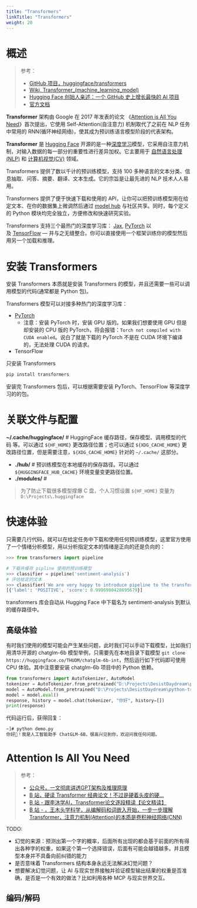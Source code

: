 ```yaml
---
title: "Transformers"
linkTitle: "Transformers"
weight: 20
---
```


# 概述

> 参考：
>
> - [GitHub 项目，huggingface/transformers](https://github.com/huggingface/transformers)
> - [Wiki, Transformer_(machine_learning_model)](https://en.wikipedia.org/wiki/Transformer_(machine_learning_model))
> - [Hugging Face 创始人亲述：一个 GitHub 史上增长最快的 AI 项目](https://my.oschina.net/oneflow/blog/5525728)
> - [官方文档](https://huggingface.co/docs/transformers/index)

**Transformer** 架构由 Google 在 2017 年发表的论文 《[Attention is All You Need](https://arxiv.org/abs/1706.03762)》首次提出，它使用 Self-Attention(自注意力) 机制取代了之前在 NLP 任务中常用的 RNN(循环神经网络)，使其成为预训练语言模型阶段的代表架构。

**Transformer** 是 [Hugging Face](/docs/12.AI/Hugging%20Face.md) 开源的是一种[深度学习](/docs/12.AI/机器学习/深度学习.md)模型，它采用自注意力机制，对输入数据的每一部分的重要性进行差异加权。它主要用于 [自然语言处理(NLP)](/docs/12.AI/自然语言处理/自然语言处理.md) 和 [计算机视觉(CV)](/docs/12.AI/计算机视觉/计算机视觉.md) 领域。

Transformers 提供了数以千计的预训练模型，支持 100 多种语言的文本分类、信息抽取、问答、摘要、翻译、文本生成。它的宗旨是让最先进的 NLP 技术人人易用。

Transformers 提供了便于快速下载和使用的 API，让你可以把预训练模型用在给定文本、在你的数据集上微调然后通过 [model hub](https://huggingface.co/models) 与社区共享。同时，每个定义的 Python 模块均完全独立，方便修改和快速研究实验。

Transformers 支持三个最热门的深度学习库： [Jax](https://jax.readthedocs.io/en/latest/), [PyTorch](https://pytorch.org/) 以及 [TensorFlow](https://www.tensorflow.org/) — 并与之无缝整合。你可以直接使用一个框架训练你的模型然后用另一个加载和推理。

# 安装 Transformers

安装 Transformers 本质就是安装 Transformers 的模型，并且还需要一些可以调用模型的代码(通常都是 Python 包)。

Transformers 模型可以对接多种热门的深度学习库：

- [PyTorch](/docs/12.AI/机器学习/PyTorch.md)
  - 注意：安装 PyTorch 时，安装 GPU 版的。如果我们想要使用 GPU 但是却安装的 CPU 版的 PyTorch，将会报错：`Torch not compiled with CUDA enabled`。说白了就是下载的 PyTorch 不是在 CUDA 环境下编译的，无法处理 CUDA 的请求。
- TensorFlow

只安装 Transformers

```bash
pip install transformers
```

安装完 Transformers 包后，可以根据需要安装 PyTorch、TensorFlow 等深度学习的的包。

# 关联文件与配置

**~/.cache/huggingface/** # HuggingFace 缓存路径，保存模型、调用模型的代码 等。可以通过 `${HF_HOME}` 更改路径位置；也可以通过 `${XDG_CACHE_HOME}` 更改路径位置，但是需要注意，`${XDG_CACHE_HOME}` 针对的 `~/.cache/` 这部分。

- **./hub/** # 预训练模型在本地缓存的保存路径。可以通过 `${HUGGINGFACE_HUB_CACHE}` 环境变量变更路径位置。
- **./modules/** #

> 为了防止下载很多模型撑爆 C 盘，个人习惯设置 `${HF_HOME}` 变量为 `D:\Projects\.huggingface`

# 快速体验

只需要几行代码，就可以在给定任务中下载和使用任何预训练模型，这里官方使用了一个情绪分析模型，用以分析指定文本的情绪是正向的还是负向的：

```python
>>> from transformers import pipeline

# 下载并缓存 pipline 使用的预训练模型
>>> classifier = pipeline('sentiment-analysis')
# 评估给定的文本
>>> classifier('We are very happy to introduce pipeline to the transformers repository.')
[{'label': 'POSITIVE', 'score': 0.9996980428695679}]
```

transformers 库会自动从 Hugging Face 中下载名为 sentiment-analysis 到默认的缓存路径中。

## 高级体验

有时我们使用的模型可能会产生某些问题，此时我们可以手动下载模型，比如我们用清华开源的 chatglm-6b 模型举例，只需要先在本地目录下载模型 `git clone https://huggingface.co/THUDM/chatglm-6b-int`，然后运行如下代码即可使用 CPU 体验。其中注意要安装 chatglm-6b 项目中的 Python 依赖。

```python
from transformers import AutoTokenizer, AutoModel
tokenizer = AutoTokenizer.from_pretrained("D:\Projects\DesistDaydream\python-transformers\chatglm-6b-int4", trust_remote_code=True)
model = AutoModel.from_pretrained("D:\Projects\DesistDaydream\python-transformers\chatglm-6b-int4",trust_remote_code=True).float()
model = model.eval()
response, history = model.chat(tokenizer, "你好", history=[])
print(response)
```

代码运行后，获得回复：

```bash
~]# python demo.py
你好👋！我是人工智能助手 ChatGLM-6B，很高兴见到你，欢迎问我任何问题。
```

# Attention Is All You Need

> 参考：
>
> - [公众号，一文彻底讲透GPT架构及推理原理](https://mp.weixin.qq.com/s/moVLtn0_necwuyxdIlosSg)
> - [B 站，硬读 Transformer 经典论文！不过是硬着头皮的硬...](https://www.bilibili.com/video/BV1k4o7YqEEi)
> - [B 站 - 跟李沐学AI，Transformer论文逐段精读【论文精读】](https://www.bilibili.com/video/BV1pu411o7BE)
> - [B 站 - ，王木头学科学，从编解码和词嵌入开始，一步一步理解Transformer，注意力机制(Attention)的本质是卷积神经网络(CNN)](https://www.bilibili.com/video/BV1XH4y1T76e)

TODO:

- 幻觉的来源：预测出第一个字的概率，后面所有出现的都会基于前面的所有得出各种字的权重，如果这个第一个选择错误，后面有可能会越错越多。并且模型本身并不具备向前纠错的能力
- 是否意味着 Transformers 结构本身永远无法解决幻觉问题？
- 想要解决幻觉问题，让 AI 与现实世界接触并验证模型输出结果的权重是否准确，是否是一个有效的做法？比如利用各种 MCP 与现实世界交互。

## 编码/解码



